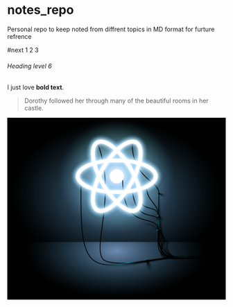 # notes_repo

Personal repo to
keep noted from
diffrent topics in MD format
for
furture refrence

#next
1 2 3

###### Heading level 6

I just love **bold text**.

> Dorothy followed her through many of the beautiful rooms in her castle.

![title](Images/one.png)
